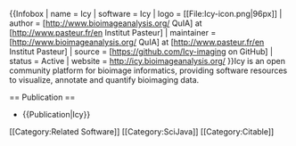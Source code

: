 {{Infobox
| name                   = Icy
| software               = Icy
| logo                     = [[File:Icy-icon.png|96px]]
| author                 = [http://www.bioimageanalysis.org/ QuIA] at [http://www.pasteur.fr/en Institut Pasteur]
| maintainer             = [http://www.bioimageanalysis.org/ QuIA] at [http://www.pasteur.fr/en Institut Pasteur]
| source                 = [https://github.com/Icy-imaging on GitHub]
| status                 = Active
| website                = http://icy.bioimageanalysis.org/
}}Icy is an open community platform for bioimage informatics, providing software resources to visualize, annotate and quantify bioimaging data.

== Publication ==
* {{Publication|Icy}}

[[Category:Related Software]]
[[Category:SciJava]]
[[Category:Citable]]
